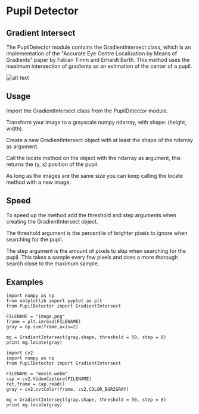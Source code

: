 # Pupil Detector

## Gradient Intersect

The PupilDetector module contains the GradientIntersect class, which is an implementation of the "Accurate Eye Centre Localisation by Means of Gradients" paper by Fabian Timm and Erhardt Barth.
This method uses the maximum intersection of gradients as an estimation of the center of a pupil.

![alt text](https://raw.githubusercontent.com/jonnedtc/PupilDetector/master/pupil.png "Example")


## Usage

Import the GradientIntersect class from the PupilDetector module.

Transform your image to a grayscale numpy ndarray, with shape: (height, width).

Create a new GradientIntersect object with at least the shape of the ndarray as argument.

Call the locate method on the object with the ndarray as argument, this returns the (y, x) position of the pupil.

As long as the images are the same size you can keep calling the locate method with a new image.

## Speed

To speed up the method add the threshold and step arguments when creating the GradientIntersect object.

The threshold argument is the percentile of brighter pixels to ignore when searching for the pupil.

The step argument is the amount of pixels to skip when searching for the pupil.
This takes a sample every few pixels and does a more thorough search close to the maximum sample.

## Examples

```
import numpy as np
from matplotlib import pyplot as plt
from PupilDetector import GradientIntersect

FILENAME = "image.png"
frame = plt.imread(FILENAME)
gray = np.sum(frame,axis=2)

mg = GradientIntersect(gray.shape, threshold = 50, step = 8)
print mg.locate(gray)
```

```
import cv2
import numpy as np
from PupilDetector import GradientIntersect

FILENAME = "movie.webm"
cap = cv2.VideoCapture(FILENAME)
ret,frame = cap.read()
gray = cv2.cvtColor(frame, cv2.COLOR_BGR2GRAY)

mg = GradientIntersect(gray.shape, threshold = 50, step = 8)
print mg.locate(gray)
```
